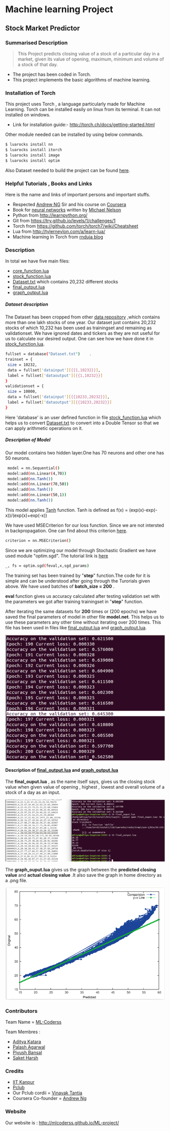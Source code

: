 # Machine learning Project
## Stock Market Predictor
### Summarised Description
>This Project predicts closing value of a stock of a particular day in a market, given its value of opening, maximum, minimum and volume of a stock of that day.
* The project has been coded in Torch.
* This project implements the basic algorithms of machine learning.

### Installation of Torch
This project uses Torch , a language particularly made for Machine Learning. Torch can be installed easily on linux from its terminal. It can not installed on windows.

* Link for installation guide:- http://torch.ch/docs/getting-started.html

Other module needed can be installed by using below commands.
```sh
$ luarocks install nn
$ luarocks install itorch
$ luarocks install image
$ luarocks install optim
```
Also Dataset needed to build the project can be found [here](http://pages.swcp.com/stocks/).

### Helpful Tutorials , Books and Links
Here is the name and links of important persons and important stuffs.
  * Respected [Andrew NG] Sir and his course on [Coursera]
  * Book for [neural networks] written by [Michael Nelson]
  * Python from http://learnpython.org/
  * Git from https://try.github.io/levels/1/challenges/1
  * Torch from https://github.com/torch/torch7/wiki/Cheatsheet
  * Lua from http://tylerneylon.com/a/learn-lua/
  * Machine learning In Torch from [rnduja blog]

### Description
In total we have five main files:
  * [core_function.lua]
  * [stock_function.lua]
  * [Dataset.txt] which contains 20,232 different stocks
  * [final_output.lua]
  * [graph_output.lua]

   ##### Dataset description
   The Dataset has been cropped from other [data repository] ,which contains more than one lakh stocks of one year. Our dataset just contains 20,232 stocks of which 10,232 has been used as trainingset and remaining as validationset. We have ignored dates and tickers as they are not useful for us to calculate our desired output. One can see how we have done it in [stock_function.lua].
   ```sh
   fullset = database("Dataset.txt")	.
trainset = {
	size = 10232,
	data = fullset['datainput'][{{1,10232}}],
	label = fullset['dataoutput'][{{1,10232}}]
}
validationset = {
	size = 10000,
	data = fullset['datainput'][{{10233,20232}}],
	label = fullset['dataoutput'][{{10233,20232}}]
}
   ```
   Here 'database' is an user defined function in file [stock_function.lua] which helps us to convert [Dataset.txt] to convert into a Double Tensor so that we can apply arithmetic operations on it.
   
   ##### Description of Model
   Our model contains two hidden layer.One has 70 neurons and other one has 50 neurons.
   ```sh
    model = nn.Sequential()		
    model:add(nn.Linear(4,70))
    model:add(nn.Tanh())
    model:add(nn.Linear(70,50))
    model:add(nn.Tanh())
    model:add(nn.Linear(50,1))
    model:add(nn.Tanh())
   ```
   This model applies [Tanh](https://github.com/torch/nn/blob/master/doc/transfer.md#tanh) function. 
   Tanh is defined as f(x) = (exp(x)-exp(-x))/(exp(x)+exp(-x))

We have used MSECriterion for our loss function. Since we are not intersted in backpropagation. One can find about this criterion [here](https://github.com/torch/nn/blob/master/doc/criterion.md).
```sh
criterion = nn.MSECriterion() 
```
Since we are optimizing our model through Stochastic Gradient we have used module "optim.sgd". The tutorial link is [here][optim.sgd]
```sh
_, fs = optim.sgd(feval,x,sgd_params) 
```
The training set has been trained by "**step**" function.The code for it is simple and can be understood after going through the Turorials given above. We have used batches of **batch_size = 200** .

**eval** function gives us accuracy calculated after testing validation set with the parameters we got after training trainingset in "**step**" function.

After iterating the same datasets for **200** times or (200 epochs) we have saved the final parameters of model in other file **model.net**. This helps us to use these parameters any other time without iterating over 200 times. This file has been used in files like [final_output.lua] and [graph_output.lua].


![ScreenShot](https://github.com/MLcoderss/ML-project/raw/master/Screenshot%201.png)

#### Description of **[final_output.lua]** and **[graph_output.lua]**
  The **final_ouput.lua** , as the name itself says, gives us the closing stock value when given value of opening , highest , lowest and overall volume of a stock of a day as an input.
  
  ![ScreenShot](https://github.com/MLcoderss/ML-project/raw/master/Screenshot%202.png)
   
   
  The **graph_ouput.lua** gives us the graph between the **predicted closing value** and **actual closing value** .It also save the graph in home directory as a .png file.
  
  ![ScreenShot](https://github.com/MLcoderss/ML-project/raw/master/Screenshot%203.png)

### Contributors
Team Name = [ML-Coderss](http://mlcoderss.github.io/ML-project/)

Team Membres :
  * [Aditya Katara](https://www.facebook.com/aditya.katara.9?fref=ts)
  * [Palash Agarwal](https://www.facebook.com/palash.g.agrawal?fref=ts)
  * [Piyush Bansal](https://www.facebook.com/p.bansal.98?fref=ts)
  * [Saket Harsh](https://www.facebook.com/saket.harsh1?fref=ts)

### Credits
  * [IIT Kanpur](http://iitk.ac.in/)
  * [Pclub](https://www.google.co.in/url?sa=t&rct=j&q=&esrc=s&source=web&cd=1&ved=0ahUKEwiQm5PR88_NAhUFTY8KHYaoCHYQFggdMAA&url=http%3A%2F%2Fpclub.in%2F&usg=AFQjCNEobwZBgd2l9kDqJbEbuK-vvc6KkA&cad=rja)
  * Our Pclub cordii = [Vinayak Tantia](https://www.facebook.com/vinayak.tantia?fref=nf)
  * Coursera Co-founder = [Andrew Ng]

### Website
Our website is : http://mlcoderss.github.io/ML-project/


[//]: # 
   [Torch]: <https://github.com/torch/torch7/wiki/Cheatsheet>
   [Andrew NG]: <https://www.coursera.org/instructor/andrewng>
   [Coursera]: <https://www.coursera.org/learn/machine-learning>
   [neural networks]: <http://neuralnetworksanddeeplearning.com/>
   [Michael Nelson]: <http://michaelnielsen.org/>
   [rnduja blog]: <http://rnduja.github.io/2015/10/13/torch-mnist/>
   [Dataset.txt]: <https://github.com/MLcoderss/ML-project/blob/master/Dataset.txt>
   [data repository]: <https://github.com/MLcoderss/ML-project/blob/master/sp500hst.txt>
   [stock_function.lua]: <https://github.com/MLcoderss/ML-project/blob/master/stock_function.lua>
   [core_function.lua]: <https://github.com/MLcoderss/ML-project/blob/master/core_function.lua>
   [optim]: <https://github.com/torch/optim>
   [optim.sgd]: <http://torch.ch/docs/five-simple-examples.html#4-using-the-optim-package>
   [final_output.lua]: <https://github.com/MLcoderss/ML-project/blob/master/final_output.lua>
   [graph_output.lua]: <https://github.com/MLcoderss/ML-project/blob/master/graph_output.lua>
   
